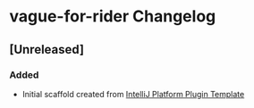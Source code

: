 <!-- Keep a Changelog guide -> https://keepachangelog.com -->

# vague-for-rider Changelog

## [Unreleased]
### Added
- Initial scaffold created from [IntelliJ Platform Plugin Template](https://github.com/JetBrains/intellij-platform-plugin-template)
